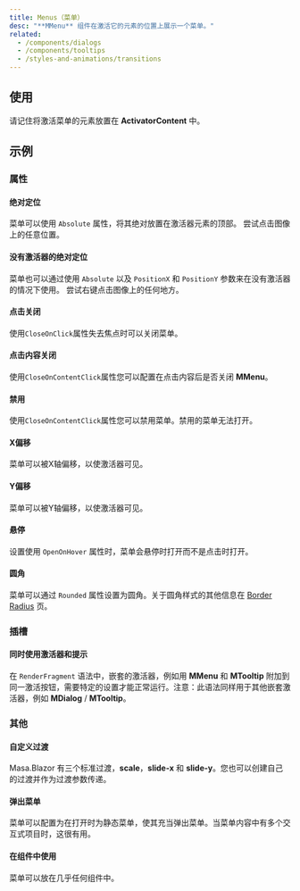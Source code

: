 ```yaml
---
title: Menus（菜单）
desc: "**MMenu** 组件在激活它的元素的位置上展示一个菜单。"
related:
  - /components/dialogs
  - /components/tooltips
  - /styles-and-animations/transitions
---
```


## 使用

请记住将激活菜单的元素放置在 **ActivatorContent** 中。

<masa-example file="Examples.components.menus.Usage"></masa-example>

## 示例

### 属性

#### 绝对定位

菜单可以使用 `Absolute` 属性，将其绝对放置在激活器元素的顶部。 尝试点击图像上的任意位置。

<masa-example file="Examples.components.menus.Absolute"></masa-example>

#### 没有激活器的绝对定位

菜单也可以通过使用 `Absolute` 以及 `PositionX` 和 `PositionY` 参数来在没有激活器的情况下使用。 尝试右键点击图像上的任何地方。

<masa-example file="Examples.components.menus.AbsoluteWithoutActivator"></masa-example>

#### 点击关闭

使用`CloseOnClick`属性失去焦点时可以关闭菜单。

<masa-example file="Examples.components.menus.CloseOnClick"></masa-example>

#### 点击内容关闭

使用`CloseOnContentClick`属性您可以配置在点击内容后是否关闭 **MMenu**。

<masa-example file="Examples.components.menus.CloseOnContentClick"></masa-example>

#### 禁用

使用`CloseOnContentClick`属性您可以禁用菜单。禁用的菜单无法打开。

<masa-example file="Examples.components.menus.Disabled"></masa-example>

#### X偏移

菜单可以被X轴偏移，以使激活器可见。

<masa-example file="Examples.components.menus.OffsetX"></masa-example>

#### Y偏移

菜单可以被Y轴偏移，以使激活器可见。

<masa-example file="Examples.components.menus.OffsetY"></masa-example>

#### 悬停

设置使用 `OpenOnHover` 属性时，菜单会悬停时打开而不是点击时打开。

<masa-example file="Examples.components.menus.OpenOnHover"></masa-example>

#### 圆角

菜单可以通过 `Rounded` 属性设置为圆角。关于圆角样式的其他信息在 [Border Radius](/blazor/styles-and-animations/border-radius) 页。

<masa-example file="Examples.components.menus.Rounded"></masa-example>

### 插槽

#### 同时使用激活器和提示

在 `RenderFragment` 语法中，嵌套的激活器，例如用 **MMenu** 和 **MTooltip** 附加到同一激活按钮，需要特定的设置才能正常运行。注意：此语法同样用于其他嵌套激活器，例如 **MDialog**
/ **MTooltip**。

<masa-example file="Examples.components.menus.ActivatorAndTooltip"></masa-example>

### 其他

#### 自定义过渡

Masa.Blazor 有三个标准过渡，**scale**，**slide-x** 和 **slide-y**。您也可以创建自己的过渡并作为过渡参数传递。

<masa-example file="Examples.components.menus.CustomTransitions"></masa-example>

#### 弹出菜单

菜单可以配置为在打开时为静态菜单，使其充当弹出菜单。当菜单内容中有多个交互式项目时，这很有用。

<masa-example file="Examples.components.menus.PopoverMenu"></masa-example>

#### 在组件中使用

菜单可以放在几乎任何组件中。

<masa-example file="Examples.components.menus.UseInComponents"></masa-example>
